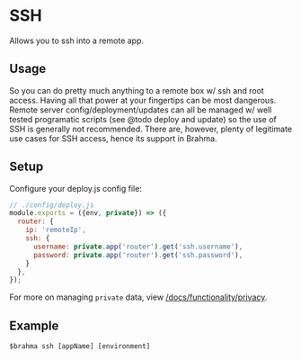 # SSH

Allows you to ssh into a remote app.

## Usage

So you can do pretty much anything to a remote box w/ ssh and root access. Having all that power at your fingertips can be most dangerous. Remote server config/deployment/updates can all be managed w/ well tested programatic scripts (see @todo deploy and update) so the use of SSH is generally not recommended. There are, however, plenty of legitimate use cases for SSH access, hence its support in Brahma.

## Setup
Configure your deploy.js config file:
```javascript
// ./config/deploy.js
module.exports = ({env, private}) => ({
  router: {
    ip: 'remoteIp',
    ssh: {
      username: private.app('router').get('ssh.username'),
      password: private.app('router').get('ssh.password'),
    }
  },
});

```
For more on managing `private` data, view [/docs/functionality/privacy](@todo).

## Example

```
$brahma ssh [appName] [environment]
```
